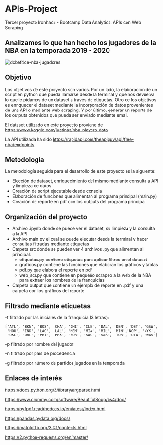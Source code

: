 # APIs-Project
Tercer proyecto Ironhack - Bootcamp Data Analytics: APIs con Web Scraping

## Analizamos lo que han hecho los jugadores de la NBA en la temporada 2019 - 2020

![dcbef4ce-nba-jugadores](https://user-images.githubusercontent.com/61025562/93003467-c297f880-f536-11ea-9879-26863493321b.png)

## Objetivo

Los objetivos de este proyecto son varios. Por un lado, la elaboración de un script en python que pueda llamarse desde la terminal y que nos devuelva lo que le pidamos de un dataset a través de etiquetas. Otro de los objetivos es enriquecer el dataset mediante la incorporación de datos provenientes de una API o mediante web scraping. Y por último, generar un reporte de los outputs obtenidos que pueda ser enviado mediante email.

El dataset utilizado en este proyecto proviene de https://www.kaggle.com/justinas/nba-players-data

La API utilizada ha sido https://rapidapi.com/theapiguy/api/free-nba/endpoints

## Metodología

La metodología seguida para el desarrollo de este proyecto es la siguiente:

- Elección de dataset, enriquecimiento del mismo mediante consulta a API y limpieza de datos
- Creación de script ejecutable desde consola
- Elaboración de funciones que alimentan al programa principal (main.py)
- Creación de reporte en pdf con los outputs del programa principal

## Organización del proyecto

- Archivo .ipynb donde se puede ver el dataset, su limpieza y la consulta a la API
- Archivo main.py el cual se puede ejecutar desde la terminal y hacer consultas filtradas mediante etiquetas
- Carpeta src donde se pueden ver 4 archivos .py que alimentan al principal.
    - etiquetas.py contiene etiquetas para aplicar filtros en el dataset
    - graficos.py contiene las funciones que elaboran los gráficos y tablas
    - pdf.py que elabora el reporte en pdf
    - web_scr.py que contiene un pequeño scrapeo a la web de la NBA para extraer los nombres de la franquicias
- Carpeta output que contiene un ejemplo de reporte en .pdf y una carpeta con los gráficos del reporte

## Filtrado mediante etiquetas

-t filtrado por las iniciales de la franquicia (3 letras): 

    ['ATL', 'BKN', 'BOS', 'CHA', 'CHI', 'CLE', 'DAL', 'DEN', 'DET', 'GSW', 
     'HOU', 'IND', 'LAC', 'LAL', 'MEM', 'MIA', 'MIL', 'MIN','NOP', 'NYK', 
     'OKC', 'ORL', 'PHI', 'PHX', 'POR', 'SAC', 'SAS', 'TOR', 'UTA', 'WAS']

-p filtrado por nombre del jugador

-n filtrado por país de procedencia

-g filtrado por número de partidos jugados en la temporada

## Enlaces de interés

https://docs.python.org/3/library/argparse.html

https://www.crummy.com/software/BeautifulSoup/bs4/doc/

https://pyfpdf.readthedocs.io/en/latest/index.html

https://pandas.pydata.org/docs/

https://matplotlib.org/3.3.1/contents.html

https://2.python-requests.org/en/master/

